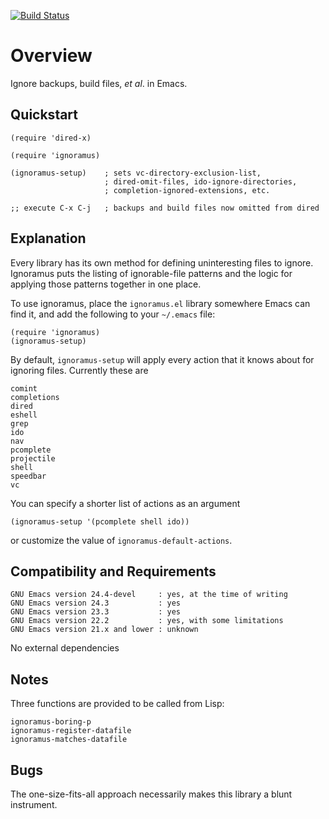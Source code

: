 [![Build Status](https://secure.travis-ci.org/rolandwalker/ignoramus.png?branch=master)](http://travis-ci.org/rolandwalker/ignoramus)

# Overview

Ignore backups, build files, *et al*. in Emacs.

## Quickstart

```elisp
(require 'dired-x)
 
(require 'ignoramus)
 
(ignoramus-setup)    ; sets vc-directory-exclusion-list,
                     ; dired-omit-files, ido-ignore-directories,
                     ; completion-ignored-extensions, etc.
 
;; execute C-x C-j   ; backups and build files now omitted from dired
```

## Explanation

Every library has its own method for defining uninteresting files
to ignore.  Ignoramus puts the listing of ignorable-file patterns
and the logic for applying those patterns together in one place.

To use ignoramus, place the `ignoramus.el` library somewhere Emacs
can find it, and add the following to your `~/.emacs` file:

```elisp
(require 'ignoramus)
(ignoramus-setup)
```

By default, `ignoramus-setup` will apply every action that it
knows about for ignoring files.  Currently these are

	comint
	completions
	dired
	eshell
	grep
	ido
	nav
	pcomplete
	projectile
	shell
	speedbar
	vc

You can specify a shorter list of actions as an argument

```elisp
(ignoramus-setup '(pcomplete shell ido))
```

or customize the value of `ignoramus-default-actions`.

## Compatibility and Requirements

	GNU Emacs version 24.4-devel     : yes, at the time of writing
	GNU Emacs version 24.3           : yes
	GNU Emacs version 23.3           : yes
	GNU Emacs version 22.2           : yes, with some limitations
	GNU Emacs version 21.x and lower : unknown

No external dependencies

## Notes

Three functions are provided to be called from Lisp:

	ignoramus-boring-p
	ignoramus-register-datafile
	ignoramus-matches-datafile

## Bugs

The one-size-fits-all approach necessarily makes this library
a blunt instrument.
